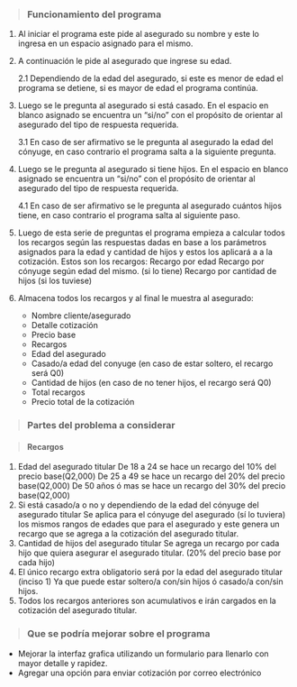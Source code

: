 > ### Funcionamiento del programa

1. Al iniciar el programa este pide al asegurado su nombre y este
   lo ingresa en un espacio asignado para el mismo.

2. A continuación le pide al asegurado que ingrese su edad.

   2.1 Dependiendo de la edad del asegurado, si este es menor de edad
         el programa se detiene, si es mayor de edad el programa continúa.

3. Luego se le pregunta al asegurado si está casado. En el espacio
   en blanco asignado se encuentra un “si/no” con el propósito de
   orientar al asegurado del tipo de respuesta requerida.

   3.1 En caso de ser afirmativo se le pregunta al asegurado la edad del
         cónyuge, en caso contrario el programa salta a la siguiente pregunta.

4. Luego se le pregunta al asegurado si tiene hijos. En el espacio en
   blanco asignado se encuentra un “si/no” con el propósito de orientar
   al asegurado del tipo de respuesta requerida.

   4.1 En caso de ser afirmativo se le pregunta al asegurado cuántos hijos
         tiene, en caso contrario el programa salta al siguiente paso.

5. Luego de esta serie de preguntas el programa empieza a calcular todos
   los recargos según las respuestas dadas en base a los parámetros
   asignados para la edad y cantidad de hijos y estos los aplicará a
   a la cotización. Estos son los recargos:
   Recargo por edad
   Recargo por cónyuge según edad del mismo. (si lo tiene)
   Recargo por cantidad de hijos (si los tuviese)
6. Almacena todos los recargos y al final le muestra al asegurado:
   - Nombre cliente/asegurado
   - Detalle cotización
   - Precio base
   - Recargos
   - Edad del asegurado
   - Casado/a edad del conyuge (en caso de estar soltero, el recargo será Q0)
   - Cantidad de hijos (en caso de no tener hijos, el recargo será Q0)
   - Total recargos
   - Precio total de la cotización


> ### Partes del problema a considerar

> #### Recargos
1. Edad del asegurado titular
   De 18 a 24 se hace un recargo del 10% del precio base(Q2,000)
   De 25 a 49 se hace un recargo del 20% del precio base(Q2,000)
   De 50 años ó mas se hace un recargo del 30% del precio base(Q2,000)
2. Si está casado/a o no y dependiendo de la edad del cónyuge del
   asegurado titular
   Se aplica para el cónyuge del asegurado (sí lo tuviera) los mismos
   rangos de edades que para el asegurado y este genera un recargo que se
   agrega a la cotización del asegurado titular.
3. Cantidad de hijos del asegurado titular
   Se agrega un recargo por cada hijo que quiera asegurar el asegurado
   titular. (20% del precio base por cada hijo)
4. El único recargo extra obligatorio será por la edad del asegurado titular (inciso 1)
   Ya que puede estar soltero/a con/sin hijos ó casado/a con/sin hijos.
5. Todos los recargos anteriores son acumulativos e irán cargados en la
   cotización del asegurado titular.


> ### Que se podría mejorar sobre el programa

- Mejorar la interfaz grafica utilizando un formulario para llenarlo
  con mayor detalle y rapidez.
- Agregar una opción para enviar cotización por correo electrónico
